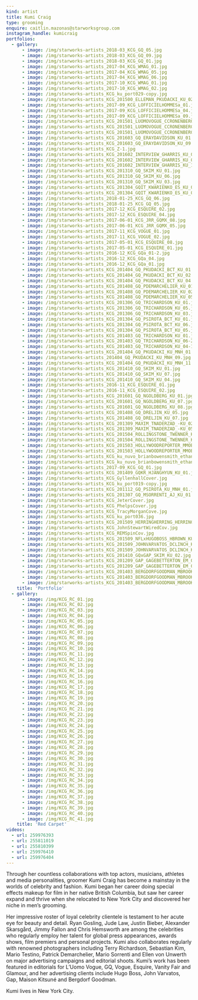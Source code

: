 ```yaml
---
kind: artist
title: Kumi Craig
type: grooming
enquire: caitlin.mazonas@starworksgroup.com
instagram_handle: kumicraig
portfolios:
  - gallery:
      - image: /img/starworks-artists_2018-03_KCG_GQ_05.jpg
      - image: /img/starworks-artists_2018-03_KCG_GQ_09.jpg
      - image: /img/starworks-artists_2018-03_KCG_GQ_01.jpg
      - image: /img/starworks-artists_2017-04_KCG_WMAG_01.jpg
      - image: /img/starworks-artists_2017-04_KCG_WMAG_05.jpg
      - image: /img/starworks-artists_2017-04_KCG_WMAG_06.jpg
      - image: /img/starworks-artists_2017-10_KCG_WMAG_01.jpg
      - image: /img/starworks-artists_2017-10_KCG_WMAG_02.jpg
      - image: /img/starworks-artists_KCG_ku_port029-copy.jpg
      - image: /img/starworks-artists_KCG_201500_ELLEMAN_PKUDACKI_KU_02.jpg
      - image: /img/starworks-artists_2017-09_KCG_LOFFICIELHOMMESa_01.jpg
      - image: /img/starworks-artists_2017-09_KCG_LOFFICIELHOMMESa_04.jpg
      - image: /img/starworks-artists_2017-09_KCG_LOFFICIELHOMMESa_09.jpg
      - image: /img/starworks-artists_KCG_201501_LUOMOVOGUE_CCRONENBERG_KU_01.jpg
      - image: /img/starworks-artists_KCG_201501_LUOMOVOGUE_CCRONENBERG_KU_07-1.jpg
      - image: /img/starworks-artists_KCG_201501_LUOMOVOGUE_CCRONENBERG_KU_03.jpg
      - image: /img/starworks-artists_KCG_201603_GQ_ERAYDAVIDSON_KU_01.jpg
      - image: /img/starworks-artists_KCG_201603_GQ_ERAYDAVIDSON_KU_09.jpg
      - image: /img/starworks-artists_KCG_Z-1.jpg
      - image: /img/starworks-artists_KCG_201602_INTERVIEW_GHARRIS_KU_01.jpg
      - image: /img/starworks-artists_KCG_201602_INTERVIEW_GHARRIS_KU_04.jpg
      - image: /img/starworks-artists_KCG_201602_INTERVIEW_GHARRIS_KU_10.jpg
      - image: /img/starworks-artists_KCG_201310_GQ_SKIM_KU_01.jpg
      - image: /img/starworks-artists_KCG_201310_GQ_SKIM_KU_06.jpg
      - image: /img/starworks-artists_KCG_201310_GQ_SKIM_KU_03.jpg
      - image: /img/starworks-artists_KCG_201304_GQIT_KWARIENKO_ES_KU_01.jpg
      - image: /img/starworks-artists_KCG_201304_GQIT_KWARIENKO_ES_KU_02.jpg
      - image: /img/starworks-artists_2018-01-25_KCG_GQ_06.jpg
      - image: /img/starworks-artists_2018-01-25_KCG_GQ_05.jpg
      - image: /img/starworks-artists_2017-12_KCG_ESQUIRE_02.jpg
      - image: /img/starworks-artists_2017-12_KCG_ESQUIRE_04.jpg
      - image: /img/starworks-artists_2017-06-01_KCG_JRR_GQMX_08.jpg
      - image: /img/starworks-artists_2017-06-01_KCG_JRR_GQMX_05.jpg
      - image: /img/starworks-artists_2017-11_KCG_VOGUE_01.jpg
      - image: /img/starworks-artists_2017-11_KCG_VOGUE_02.jpg
      - image: /img/starworks-artists_2017-05-01_KCG_ESQUIRE_08.jpg
      - image: /img/starworks-artists_2017-05-01_KCG_ESQUIRE_01.jpg
      - image: /img/starworks-artists_2016-12_KCG_GQa_01-2.jpg
      - image: /img/starworks-artists_2016-12_KCG_GQa_04.jpg
      - image: /img/starworks-artists_2016-12_KCG_GQa_01.jpg
      - image: /img/starworks-artists_KCG_201404_GQ_PKUDACKI_BCT_KU_01.jpg
      - image: /img/starworks-artists_KCG_201404_GQ_PKUDACKI_BCT_KU_02.jpg
      - image: /img/starworks-artists_KCG_201404_GQ_PKUDACKI_BCT_KU_04.jpg
      - image: /img/starworks-artists_KCG_201408_GQ_PDEMARCHELIER_KU_01.jpg
      - image: /img/starworks-artists_KCG_201408_GQ_PDEMARCHELIER_KU_02.jpg
      - image: /img/starworks-artists_KCG_201408_GQ_PDEMARCHELIER_KU_05.jpg
      - image: /img/starworks-artists_KCG_201306_GQ_TRICHARDSON_KU_01.jpg
      - image: /img/starworks-artists_KCG_201306_GQ_TRICHARDSON_KU_05.jpg
      - image: /img/starworks-artists_KCG_201306_GQ_TRICHARDSON_KU_03.jpg
      - image: /img/starworks-artists_KCG_201304_GQ_PSIROTA_BCT_KU_01.jpg
      - image: /img/starworks-artists_KCG_201304_GQ_PSIROTA_BCT_KU_06.jpg
      - image: /img/starworks-artists_KCG_201304_GQ_PSIROTA_BCT_KU_05.jpg
      - image: /img/starworks-artists_KCG_201403_GQ_TRICHARDSON_KU_01.jpg
      - image: /img/starworks-artists_KCG_201403_GQ_TRICHARDSON_KU_06-2.jpg
      - image: /img/starworks-artists_KCG_201403_GQ_TRICHARDSON_KU_04-1.jpg
      - image: /img/starworks-artists_KCG_201404_GQ_PKUDACKI_KU_MNH_01.jpg
      - image: /img/starworks-artists_201404_GQ_PKUDACKI_KU_MNH_09.jpg
      - image: /img/starworks-artists_KCG_201404_GQ_PKUDACKI_KU_MNH_11.jpg
      - image: /img/starworks-artists_KCG_201410_GQ_SKIM_KU_01.jpg
      - image: /img/starworks-artists_KCG_201410_GQ_SKIM_KU_07.jpg
      - image: /img/starworks-artists_KCG_201410_GQ_SKIM_KU_04.jpg
      - image: /img/starworks-artists_2016-11_KCG_ESQUIRE_01.jpg
      - image: /img/starworks-artists_2016-11_KCG_ESQUIRE_02.jpg
      - image: /img/starworks-artists_KCG_201601_GQ_NGOLDBERG_KU_01.jpg
      - image: /img/starworks-artists_KCG_201601_GQ_NGOLDBERG_KU_07.jpg
      - image: /img/starworks-artists_KCG_201601_GQ_NGOLDBERG_KU_08.jpg
      - image: /img/starworks-artists_KCG_201408_GQ_DRELJIN_KU_05.jpg
      - image: /img/starworks-artists_KCG_201408_GQ_DRELJIN_KU_07.jpg
      - image: /img/starworks-artists_KCG_201309_MAXIM_TNADERZAD_-KU_02-1.jpg
      - image: /img/starworks-artists_KCG_201309_MAXIM_TNADERZAD_-KU_05.jpg
      - image: /img/starworks-artists_KCG_201504_ROLLINGSTONE_TWENNER_KU_02.jpg
      - image: /img/starworks-artists_KCG_201504_ROLLINGSTONE_TWENNER_KU_01.jpg
      - image: /img/starworks-artists_KCG_201503_HOLLYWOODREPORTER_MMOBLEY_KU_02.jpg
      - image: /img/starworks-artists_KCG_201503_HOLLYWOODREPORTER_MMOBLEY_KU_05.jpg
      - image: /img/starworks-artists_KCG_ku_nuvo_brianbowensmith_ethanhawke_winter11.jpg
      - image: /img/starworks-artists_KCG_ku_nuvo_brianbowensmith_ethanhawke_winter11_2.jpg
      - image: /img/starworks-artists_2017-09_KCG_GQ_01.jpg
      - image: /img/starworks-artists_KCG_201409_GQKR_HJANGHYUN_KU_01.jpg
      - image: /img/starworks-artists_KCG_GyllenhallCover.jpg
      - image: /img/starworks-artists_KCG_ku_port019-copy.jpg
      - image: /img/starworks-artists_KCG_201112_GQ_PSIROTA_KU_MNH_01.jpg
      - image: /img/starworks-artists_KCG_201307_GQ_MSORRENTI_AJ_KU_01.jpg
      - image: /img/starworks-artists_KCG_JeterCover.jpg
      - image: /img/starworks-artists_KCG_PhelpsCover.jpg
      - image: /img/starworks-artists_KCG_TracyMorganCove.jpg
      - image: /img/starworks-artists_KCG_ku_port036.jpg
      - image: /img/starworks-artists_KCG_201509_HERRINGHERRING_HERRINGHERRING_KU_MFR_01.jpg
      - image: /img/starworks-artists_KCG_JohnStewartWiredCov.jpg
      - image: /img/starworks-artists_KCG_REMSpinCov.jpg
      - image: /img/starworks-artists_KCG_201509_NFLxHUGOBOSS_HBROWN_KU_01.jpg
      - image: /img/starworks-artists_KCG_201509_JOHNVARVATOS_DCLINCH_KU_02.jpg
      - image: /img/starworks-artists_KCG_201509_JOHNVARVATOS_DCLINCH_KU_01.jpg
      - image: /img/starworks-artists_KCG_201410_GQxGAP_SKIM_KU_02.jpg
      - image: /img/starworks-artists_KCG_201209_GAP_GAGEBETTERTON_EM_03.jpg
      - image: /img/starworks-artists_KCG_201209_GAP_GAGEBETTERTON_EM_04.jpg
      - image: /img/starworks-artists_KCG_201403_BERGDORFGOODMAN_MBROOKES_KU_09.jpg
      - image: /img/starworks-artists_KCG_201403_BERGDORFGOODMAN_MBROOKES_KU_01.jpg
      - image: /img/starworks-artists_KCG_201403_BERGDORFGOODMAN_MBROOKES_KU_05.jpg
    title: 'Portfolio'
  - gallery:
      - image: /img/KCG_RC_01.jpg
      - image: /img/KCG_RC_02.jpg
      - image: /img/KCG_RC_03.jpg
      - image: /img/KCG_RC_04.jpg
      - image: /img/KCG_RC_05.jpg
      - image: /img/KCG_RC_06.jpg
      - image: /img/KCG_RC_07.jpg
      - image: /img/KCG_RC_08.jpg
      - image: /img/KCG_RC_09.jpg
      - image: /img/KCG_RC_10.jpg
      - image: /img/KCG_RC_11.jpg
      - image: /img/KCG_RC_12.jpg
      - image: /img/KCG_RC_13.jpg
      - image: /img/KCG_RC_14.jpg
      - image: /img/KCG_RC_15.jpg
      - image: /img/KCG_RC_16.jpg
      - image: /img/KCG_RC_17.jpg
      - image: /img/KCG_RC_18.jpg
      - image: /img/KCG_RC_19.jpg
      - image: /img/KCG_RC_20.jpg
      - image: /img/KCG_RC_21.jpg
      - image: /img/KCG_RC_22.jpg
      - image: /img/KCG_RC_23.jpg
      - image: /img/KCG_RC_24.jpg
      - image: /img/KCG_RC_25.jpg
      - image: /img/KCG_RC_26.jpg
      - image: /img/KCG_RC_27.jpg
      - image: /img/KCG_RC_28.jpg
      - image: /img/KCG_RC_29.jpg
      - image: /img/KCG_RC_30.jpg
      - image: /img/KCG_RC_31.jpg
      - image: /img/KCG_RC_32.jpg
      - image: /img/KCG_RC_33.jpg
      - image: /img/KCG_RC_34.jpg
      - image: /img/KCG_RC_35.jpg
      - image: /img/KCG_RC_36.jpg
      - image: /img/KCG_RC_37.jpg
      - image: /img/KCG_RC_38.jpg
      - image: /img/KCG_RC_39.jpg
      - image: /img/KCG_RC_40.jpg
      - image: /img/KCG_RC_41.jpg
    title: 'Red Carpet'
videos:
  - url: 259976393
  - url: 255811019
  - url: 255810399
  - url: 259976410
  - url: 259976404
---
```

Through her countless collaborations with top actors, musicians, athletes and media personalities, groomer Kumi Craig has become a mainstay in the worlds of celebrity and fashion. Kumi began her career doing special effects makeup for film in her native British Columbia, but saw her career expand and thrive when she relocated to New York City and discovered her niche in men’s grooming.

Her impressive roster of loyal celebrity clientele is testament to her acute eye for beauty and detail. Ryan Gosling, Jude Law, Justin Bieber, Alexander Skarsgård, Jimmy Fallon and Chris Hemsworth are among the celebrities who regularly employ her talent for global press appearances, awards shows, film premiers and personal projects. Kumi also collaborates regularly with renowned photographers including Terry Richardson, Sebastian Kim, Mario Testino, Patrick Demarchelier, Mario Sorrenti and Ellen von Unwerth on major advertising campaigns and editorial shoots. Kumi’s work has been featured in editorials for L’Uomo Vogue, GQ, Vogue, Esquire, Vanity Fair and Glamour, and her advertising clients include Hugo Boss, John Varvatos, Gap, Maison Kitsuné and Bergdorf Goodman.

Kumi lives in New York City.
